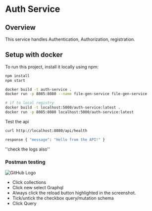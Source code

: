 # Auth Service

## Overview
This service handles Authentication, Authorization, registration.

## Setup with docker
To run this project, install it locally using npm:

```bash
npm install
npm start

docker build -t auth-service .
docker run -p 8085:8080 --name file-gen-service file-gen-service

# if to local registry
docker build -t localhost:5000/auth-service:latest .
docker run -p 8085:8080 localhost:5000/auth-service:latest
```
Test the api 
```bash
curl http://localhost:8080/api/health
```
```bash
response { "message": "Hello from the API!" }
```
''check the logs also''

### Postman testing
![GitHub Logo](https://github.com/maestrom4/Bundy-management-microservice/blob/develop/postmanTesting.png?raw=true)

- Click collections
- Click new select Graphql
- Always click the reload button highlighted in the screenshot.
- Tick/untick the checkbox query/mutation schema 
- Click Query
